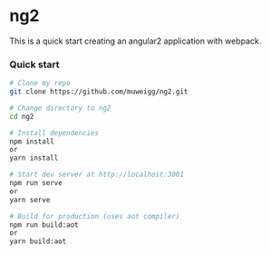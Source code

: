 # ng2
This is a quick start creating an angular2 application with webpack.

### Quick start
```bash
# Clone my repo
git clone https://github.com/muweigg/ng2.git

# Change directory to ng2
cd ng2

# Install dependencies
npm install
or
yarn install

# Start dev server at http://localhost:3001
npm run serve
or
yarn serve

# Build for production (uses aot compiler)
npm run build:aot
or
yarn build:aot
```